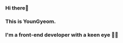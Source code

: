 ### Hi there👋 
### This is YounGyeom.
### I'm a front-end developer with a keen eye 👀💕

<!--
**DJaneLee/DJaneLee** is a ✨ _special_ ✨ repository because its `README.md` (this file) appears on your GitHub profile.

